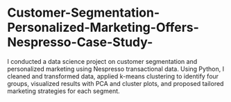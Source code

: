 # Customer-Segmentation-Personalized-Marketing-Offers-Nespresso-Case-Study-
I conducted a data science project on customer segmentation and personalized marketing using Nespresso transactional data. Using Python, I cleaned and transformed data, applied k-means clustering to identify four groups, visualized results with PCA and cluster plots, and proposed tailored marketing strategies for each segment.
